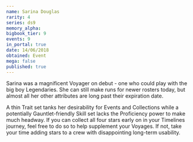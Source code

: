 ```yaml
---
name: Sarina Douglas
rarity: 4
series: ds9
memory_alpha:
bigbook_tier: 9
events: 9
in_portal: true
date: 14/06/2018
obtained: Event
mega: false
published: true
---
```


Sarina was a magnificent Voyager on debut - one who could play with the big boy Legendaries. She can still make runs for newer rosters today, but almost all her other attributes are long past their expiration date.

A thin Trait set tanks her desirability for Events and Collections while a potentially Gauntlet-friendly Skill set lacks the Proficiency power to make much headway. If you can collect all four stars early on in your Timelines journey, feel free to do so to help supplement your Voyages. If not, take your time adding stars to a crew with disappointing long-term usability.

